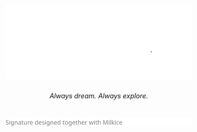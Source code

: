 [![Signature](https://raw.githubusercontent.com/yrccondor/yrccondor/master/signature.svg)](https://axton.cc)
<p align="center">
<br>
<em><font size="+1">Always dream. Always explore.</font></em>
<br>
<br>
<br>
</p>

[![Signature](https://raw.githubusercontent.com/yrccondor/yrccondor/master/copyright.svg)](https://github.com/milkice233)